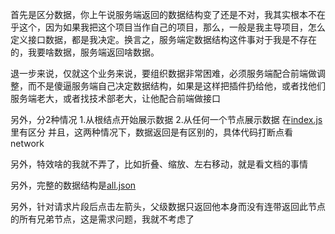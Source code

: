 首先是区分数据，你上午说服务端返回的数据结构变了还是不对，我其实根本不在乎这个，因为如果我把这个项目当作自己的项目，那么，一般是我主导项目，怎么定义接口数据，都是我决定。换言之，服务端定数据结构这件事对于我是不存在的，我要啥数据，服务端返回啥数据。

退一步来说，仅就这个业务来说，要组织数据非常困难，必须服务端配合前端做调整，而不是傻逼服务端自己决定数据结构，如果是这样把插件扔给他，或者找他们服务端老大，或者找技术部老大，让他配合前端做接口



另外，分2种情况
1.从根结点开始展示数据
2.从任何一个节点展示数据
在[index.js](./src/js/index.js) 里有区分
并且，这两种情况下，数据返回是有区别的，具体代码打断点看network

另外，特效啥的我就不弄了，比如折叠、缩放、左右移动，就是看文档的事情

另外，完整的数据结构是[all.json](./assets/data/all.json)

另外，针对请求片段后点击左箭头，父级数据只返回他本身而没有连带返回此节点的所有兄弟节点，这是需求问题，我就不考虑了
